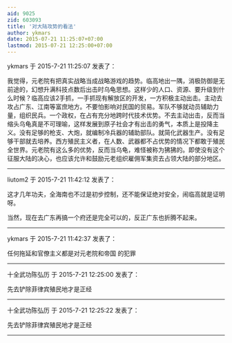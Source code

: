 ```yaml
---
aid: 9025
zid: 603093
title: '对大陆攻势的看法'
author: ykmars
date: 2015-07-21 11:25:07+07:00
lastmod: 2015-07-21 12:25:00+07:00
---
```


ykmars 于 2015-7-21 11:25:07 发表了：

我觉得，元老院有把真实战略当成战略游戏的趋势。临高地出一隅，消极防御是无前途的，幻想升满科技点数后出击时乌龟思想。这样少的人口、资源、要升级到什么时候？临高应该2手抓，一手抓现有解放区的开发，一方积极主动出击。主动去攻占广东、江南等富庶地方。不要怕影响对民国的贸易。军队不够就动员辅助力量，组织民兵。一个政权，在占有充分地跨时代技术优势。不去主动出击，反而当缩头乌龟真是不可理喻，这样发展到原子社会才有出击的勇气，本质上是投降主义。没有足够的枪支、大炮，就编制冷兵器的辅助部队。就简化武器生产。没有足够干部就去培养。西方殖民主义者，在人数、武器都不占优势的情况下都敢于殖民全世界。元老院有这么多的优势，反而当乌龟，难怪被称为狒狒的。即使没有这个征服大陆的决心，也应该允许和鼓励元老组织雇佣军集资去占领大陆的部分地区。

---------

liutom2 于 2015-7-21 11:42:12 发表了：

这才几年功夫，全海南也不过是初步控制，还不能保证绝对安全，闹临高就是证明呀。

当然，现在去广东再搞一个府还是完全可以的，反正广东也折腾不起来。

---------

ykmars 于 2015-7-21 11:42:37 发表了：

任何拖延和官僚主义都是对元老院和帝国 的犯罪

---------

十全武功陈弘历 于 2015-7-21 12:25:00 发表了：

先去铲除菲律宾殖民地才是正经

---------

十全武功陈弘历 于 2015-7-21 12:25:22 发表了：

先去铲除菲律宾殖民地才是正经

---------

